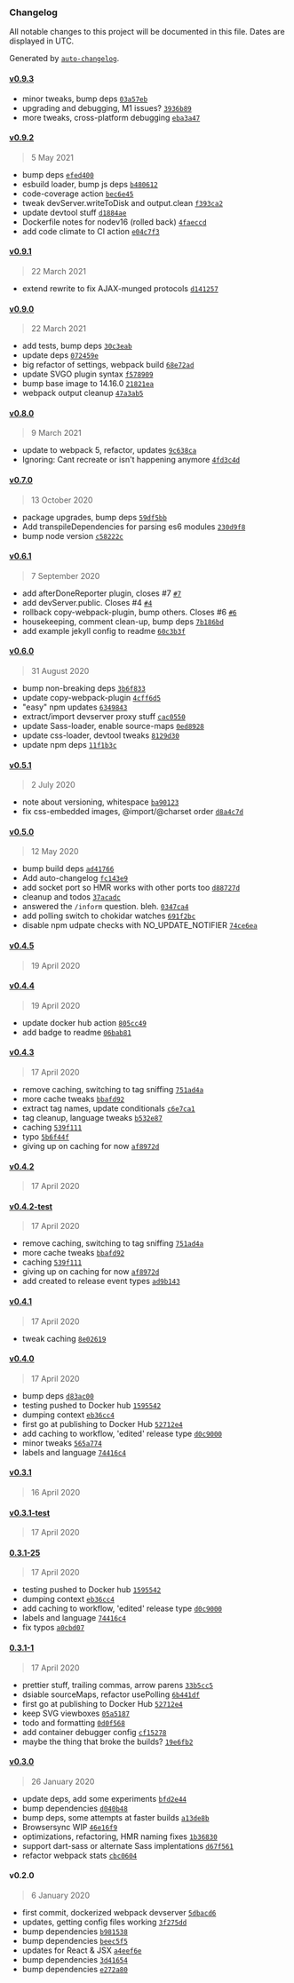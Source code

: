### Changelog

All notable changes to this project will be documented in this file. Dates are displayed in UTC.

Generated by [`auto-changelog`](https://github.com/CookPete/auto-changelog).

#### [v0.9.3](https://github.com/ideasonpurpose/docker-build/compare/v0.9.2...v0.9.3)

- minor tweaks, bump deps [`03a57eb`](https://github.com/ideasonpurpose/docker-build/commit/03a57eb026870231ef5a9b987ef7e92e9405ec3f)
- upgrading and debugging, M1 issues? [`3936b89`](https://github.com/ideasonpurpose/docker-build/commit/3936b89fe8dac6557e829a6f347b1294ea71761c)
- more tweaks, cross-platform debugging [`eba3a47`](https://github.com/ideasonpurpose/docker-build/commit/eba3a47af8b11c456073755e7aac0353e73affdf)

#### [v0.9.2](https://github.com/ideasonpurpose/docker-build/compare/v0.9.1...v0.9.2)

> 5 May 2021

- bump deps [`efed400`](https://github.com/ideasonpurpose/docker-build/commit/efed400f3db534ee56325e9133c7b24807ea5601)
- esbuild loader, bump js deps [`b480612`](https://github.com/ideasonpurpose/docker-build/commit/b4806123441f38d4a4f4d477433d8a8d47c3ed96)
- code-coverage action [`bec6e45`](https://github.com/ideasonpurpose/docker-build/commit/bec6e45a7ee48c3d752383ef2af17cf7df8fbfb4)
- tweak devServer.writeToDisk and output.clean [`f393ca2`](https://github.com/ideasonpurpose/docker-build/commit/f393ca202c25f5d2124c674a831656950d2ba6df)
- update devtool stuff [`d1884ae`](https://github.com/ideasonpurpose/docker-build/commit/d1884ae6a2172047ece3a71d32124add5661c913)
- Dockerfile notes for nodev16 (rolled back) [`4faeccd`](https://github.com/ideasonpurpose/docker-build/commit/4faeccd572a59cf36c222531c31b28c16c5760c7)
- add code climate to CI action [`e04c7f3`](https://github.com/ideasonpurpose/docker-build/commit/e04c7f308d38d5f05454cb854e489464d23a5aab)

#### [v0.9.1](https://github.com/ideasonpurpose/docker-build/compare/v0.9.0...v0.9.1)

> 22 March 2021

- extend rewrite to fix AJAX-munged protocols [`d141257`](https://github.com/ideasonpurpose/docker-build/commit/d1412571efa8c138d9f6925f042cadadf78c5200)

#### [v0.9.0](https://github.com/ideasonpurpose/docker-build/compare/v0.8.0...v0.9.0)

> 22 March 2021

- add tests, bump deps [`30c3eab`](https://github.com/ideasonpurpose/docker-build/commit/30c3eabfcf4c3c72aa894846455d3d9825b3b997)
- update deps [`072459e`](https://github.com/ideasonpurpose/docker-build/commit/072459e76231193b666432c5cbf1f57e80f75ff1)
- big refactor of settings, webpack build [`68e72ad`](https://github.com/ideasonpurpose/docker-build/commit/68e72ad9fdd6bdd462488ea867367ef723711755)
- update SVGO plugin syntax [`f578909`](https://github.com/ideasonpurpose/docker-build/commit/f5789098c5a4f7312409d7b80b4af02500b2f5ba)
- bump base image to 14.16.0 [`21821ea`](https://github.com/ideasonpurpose/docker-build/commit/21821ea7a2166e4343a20a091998e5ad323c2873)
- webpack output cleanup [`47a3ab5`](https://github.com/ideasonpurpose/docker-build/commit/47a3ab558c33f7acc3f4f6b81f374b15aef1eb37)

#### [v0.8.0](https://github.com/ideasonpurpose/docker-build/compare/v0.7.0...v0.8.0)

> 9 March 2021

- update to webpack 5, refactor, updates [`9c638ca`](https://github.com/ideasonpurpose/docker-build/commit/9c638caf096d295059bb011dd0c8fedbda95186b)
- Ignoring: Cant recreate or isn't happening anymore [`4fd3c4d`](https://github.com/ideasonpurpose/docker-build/commit/4fd3c4dde02c20069e1322b2f392f5a9501336a6)

#### [v0.7.0](https://github.com/ideasonpurpose/docker-build/compare/v0.6.1...v0.7.0)

> 13 October 2020

- package upgrades, bump deps [`59df5bb`](https://github.com/ideasonpurpose/docker-build/commit/59df5bbfe10fec8dec333e7962276d75aeb6552d)
- Add transpileDependencies for parsing es6 modules [`230d9f8`](https://github.com/ideasonpurpose/docker-build/commit/230d9f89324edc2623469a7ae9ab0ea97afdb84f)
- bump node version [`c58222c`](https://github.com/ideasonpurpose/docker-build/commit/c58222c972b2b481dbeef45d522a23d8deb6242c)

#### [v0.6.1](https://github.com/ideasonpurpose/docker-build/compare/v0.6.0...v0.6.1)

> 7 September 2020

- add afterDoneReporter plugin, closes #7 [`#7`](https://github.com/ideasonpurpose/docker-build/issues/7)
- add devServer.public. Closes #4 [`#4`](https://github.com/ideasonpurpose/docker-build/issues/4)
- rollback copy-webpack-plugin, bump others. Closes #6 [`#6`](https://github.com/ideasonpurpose/docker-build/issues/6)
- housekeeping, comment clean-up, bump deps [`7b186bd`](https://github.com/ideasonpurpose/docker-build/commit/7b186bd755c8f43771514c59a7d3662bafdbd7dc)
- add example jekyll config to readme [`60c3b3f`](https://github.com/ideasonpurpose/docker-build/commit/60c3b3f4f91283e4a96ac62d16eddb68aea0c37a)

#### [v0.6.0](https://github.com/ideasonpurpose/docker-build/compare/v0.5.1...v0.6.0)

> 31 August 2020

- bump non-breaking deps [`3b6f833`](https://github.com/ideasonpurpose/docker-build/commit/3b6f833f09697a339bb2b41b6edadecf38a1e5d0)
- update copy-webpack-plugin [`4cff6d5`](https://github.com/ideasonpurpose/docker-build/commit/4cff6d52bf43adb48987b737c2652e99b95c8d28)
- "easy" npm updates [`6349843`](https://github.com/ideasonpurpose/docker-build/commit/6349843f8e240ee1f7a4792b1b1190c82c947beb)
- extract/import devserver proxy stuff [`cac0550`](https://github.com/ideasonpurpose/docker-build/commit/cac0550b420053aa472524530c46024dc62d0317)
- update Sass-loader, enable source-maps [`0ed8928`](https://github.com/ideasonpurpose/docker-build/commit/0ed89281bb7970dea915397eaf3b052515931e4a)
- update css-loader, devtool tweaks [`8129d30`](https://github.com/ideasonpurpose/docker-build/commit/8129d308ff85b1dfe17e057b0aadce30d4f6a2d4)
- update npm deps [`11f1b3c`](https://github.com/ideasonpurpose/docker-build/commit/11f1b3ce227453cbac64a0389eeb971b139ae9c4)

#### [v0.5.1](https://github.com/ideasonpurpose/docker-build/compare/v0.5.0...v0.5.1)

> 2 July 2020

- note about versioning, whitespace [`ba90123`](https://github.com/ideasonpurpose/docker-build/commit/ba90123bfeac3d0178df5fe260cfa12dc0912276)
- fix css-embedded images, @import/@charset order [`d8a4c7d`](https://github.com/ideasonpurpose/docker-build/commit/d8a4c7d86d02ca151029f5e5e67b6f453c5cfd34)

#### [v0.5.0](https://github.com/ideasonpurpose/docker-build/compare/v0.4.5...v0.5.0)

> 12 May 2020

- bump build deps [`ad41766`](https://github.com/ideasonpurpose/docker-build/commit/ad41766abee8a8b40501f3a758de350472cc867e)
- Add auto-changelog [`fc143e9`](https://github.com/ideasonpurpose/docker-build/commit/fc143e95030d2ed5956bae60e42d0eedeea60798)
- add socket port so HMR works with other ports too [`d88727d`](https://github.com/ideasonpurpose/docker-build/commit/d88727d0e9376672ee73e4d9477292567cb98ad7)
- cleanup and todos [`37acadc`](https://github.com/ideasonpurpose/docker-build/commit/37acadce90ff9bae0c08e77628b8f1fc08de047f)
- answered the `/inform` question. bleh. [`0347ca4`](https://github.com/ideasonpurpose/docker-build/commit/0347ca4f5b5b9a544af71fcce8af5a5aa436a47c)
- add polling switch to chokidar watches [`691f2bc`](https://github.com/ideasonpurpose/docker-build/commit/691f2bc244d16580bfb45169a0ab067d9f9b0a74)
- disable npm udpate checks with NO_UPDATE_NOTIFIER [`74ce6ea`](https://github.com/ideasonpurpose/docker-build/commit/74ce6eae7ae78fcf8760cffb0840c2ea6b8d68a9)

#### [v0.4.5](https://github.com/ideasonpurpose/docker-build/compare/v0.4.4...v0.4.5)

> 19 April 2020

#### [v0.4.4](https://github.com/ideasonpurpose/docker-build/compare/v0.4.3...v0.4.4)

> 19 April 2020

- update docker hub action [`805cc49`](https://github.com/ideasonpurpose/docker-build/commit/805cc49149953670f9e78f8cfa0a5e85d4544ce4)
- add badge to readme [`06bab81`](https://github.com/ideasonpurpose/docker-build/commit/06bab8197539b6c57cfc533cd3bd80408d9956a5)

#### [v0.4.3](https://github.com/ideasonpurpose/docker-build/compare/v0.4.2...v0.4.3)

> 17 April 2020

- remove caching, switching to tag sniffing [`751ad4a`](https://github.com/ideasonpurpose/docker-build/commit/751ad4ab2c562acfdf55fe1ea63cb6067fe06cef)
- more cache tweaks [`bbafd92`](https://github.com/ideasonpurpose/docker-build/commit/bbafd92d867ddb4ddf9f19b5a26ecf0436e7c804)
- extract tag names, update conditionals [`c6e7ca1`](https://github.com/ideasonpurpose/docker-build/commit/c6e7ca172df3464fe33c75ecf97f19fab12f56e9)
- tag cleanup, language tweaks [`b532e87`](https://github.com/ideasonpurpose/docker-build/commit/b532e87b4b4d6f103ae75dd165df74c1808e18b3)
- caching [`539f111`](https://github.com/ideasonpurpose/docker-build/commit/539f11123b083efa813e01f6fe07452f360fc469)
- typo [`5b6f44f`](https://github.com/ideasonpurpose/docker-build/commit/5b6f44f96515d9cbe5fbd5c006828ca5e4337a4a)
- giving up on caching for now [`af8972d`](https://github.com/ideasonpurpose/docker-build/commit/af8972dc56de5820224f6f6dba1953123b9079ae)

#### [v0.4.2](https://github.com/ideasonpurpose/docker-build/compare/v0.4.2-test...v0.4.2)

> 17 April 2020

#### [v0.4.2-test](https://github.com/ideasonpurpose/docker-build/compare/v0.4.1...v0.4.2-test)

> 17 April 2020

- remove caching, switching to tag sniffing [`751ad4a`](https://github.com/ideasonpurpose/docker-build/commit/751ad4ab2c562acfdf55fe1ea63cb6067fe06cef)
- more cache tweaks [`bbafd92`](https://github.com/ideasonpurpose/docker-build/commit/bbafd92d867ddb4ddf9f19b5a26ecf0436e7c804)
- caching [`539f111`](https://github.com/ideasonpurpose/docker-build/commit/539f11123b083efa813e01f6fe07452f360fc469)
- giving up on caching for now [`af8972d`](https://github.com/ideasonpurpose/docker-build/commit/af8972dc56de5820224f6f6dba1953123b9079ae)
- add created to release event types [`ad9b143`](https://github.com/ideasonpurpose/docker-build/commit/ad9b1430a8374df84ed1cee21de351d492aaefaa)

#### [v0.4.1](https://github.com/ideasonpurpose/docker-build/compare/v0.4.0...v0.4.1)

> 17 April 2020

- tweak caching [`8e02619`](https://github.com/ideasonpurpose/docker-build/commit/8e02619ff516c98eef7bc436a0b6ca0cb100df24)

#### [v0.4.0](https://github.com/ideasonpurpose/docker-build/compare/v0.3.1...v0.4.0)

> 17 April 2020

- bump deps [`d83ac00`](https://github.com/ideasonpurpose/docker-build/commit/d83ac001ec3496be535573c552699e129d71b18e)
- testing pushed to Docker hub [`1595542`](https://github.com/ideasonpurpose/docker-build/commit/15955421c969f5d9b5b1b9d466a1c953c763d899)
- dumping context [`eb36cc4`](https://github.com/ideasonpurpose/docker-build/commit/eb36cc4bf1d1240109e74be09b4723751f909d3c)
- first go at publishing to Docker Hub [`52712e4`](https://github.com/ideasonpurpose/docker-build/commit/52712e438374e19af597d462f6f74d23bffe2c58)
- add caching to workflow, 'edited' release type [`d0c9000`](https://github.com/ideasonpurpose/docker-build/commit/d0c9000f6098d01becc97cd533023fadf4820c06)
- minor tweaks [`565a774`](https://github.com/ideasonpurpose/docker-build/commit/565a7747245f1ac08ebc417c2a5892e548281e58)
- labels and language [`74416c4`](https://github.com/ideasonpurpose/docker-build/commit/74416c4dd2f778229495da4938fff353b49c5329)

#### [v0.3.1](https://github.com/ideasonpurpose/docker-build/compare/v0.3.1-test...v0.3.1)

> 16 April 2020

#### [v0.3.1-test](https://github.com/ideasonpurpose/docker-build/compare/0.3.1-25...v0.3.1-test)

> 17 April 2020

#### [0.3.1-25](https://github.com/ideasonpurpose/docker-build/compare/0.3.1-1...0.3.1-25)

> 17 April 2020

- testing pushed to Docker hub [`1595542`](https://github.com/ideasonpurpose/docker-build/commit/15955421c969f5d9b5b1b9d466a1c953c763d899)
- dumping context [`eb36cc4`](https://github.com/ideasonpurpose/docker-build/commit/eb36cc4bf1d1240109e74be09b4723751f909d3c)
- add caching to workflow, 'edited' release type [`d0c9000`](https://github.com/ideasonpurpose/docker-build/commit/d0c9000f6098d01becc97cd533023fadf4820c06)
- labels and language [`74416c4`](https://github.com/ideasonpurpose/docker-build/commit/74416c4dd2f778229495da4938fff353b49c5329)
- fix typos [`a0cbd07`](https://github.com/ideasonpurpose/docker-build/commit/a0cbd0720d403655dd80c7ebe789177cae2a1be6)

#### [0.3.1-1](https://github.com/ideasonpurpose/docker-build/compare/v0.3.0...0.3.1-1)

> 17 April 2020

- prettier stuff, trailing commas, arrow parens [`33b5cc5`](https://github.com/ideasonpurpose/docker-build/commit/33b5cc55afa7604673604883ae3f2c8ac385af2e)
- dsiable sourceMaps, refactor usePolling [`6b441df`](https://github.com/ideasonpurpose/docker-build/commit/6b441dff1dffe9b4ed951b9f16da408ba3974e8b)
- first go at publishing to Docker Hub [`52712e4`](https://github.com/ideasonpurpose/docker-build/commit/52712e438374e19af597d462f6f74d23bffe2c58)
- keep SVG viewboxes [`05a5187`](https://github.com/ideasonpurpose/docker-build/commit/05a5187be8307958a09f1497ead9749b08ea9aa1)
- todo and formatting [`0d0f568`](https://github.com/ideasonpurpose/docker-build/commit/0d0f568152d4d10f27e9e1486dc699458ab1cef8)
- add container debugger config [`cf15278`](https://github.com/ideasonpurpose/docker-build/commit/cf15278c75f2a9e059d6f8ad029fd7bf214327d4)
- maybe the thing that broke the builds? [`19e6fb2`](https://github.com/ideasonpurpose/docker-build/commit/19e6fb2dfab2f5d3ca3c1e4c93ea3779da03c878)

#### [v0.3.0](https://github.com/ideasonpurpose/docker-build/compare/v0.2.0...v0.3.0)

> 26 January 2020

- update deps, add some experiments [`bfd2e44`](https://github.com/ideasonpurpose/docker-build/commit/bfd2e44e54cc170e29b73b4bd15fbd8a2ae8502f)
- bump dependencies [`d040b48`](https://github.com/ideasonpurpose/docker-build/commit/d040b482f1e5f82e083767517ac51d8c890a0dc0)
- bump deps, some attempts at faster builds [`a13de8b`](https://github.com/ideasonpurpose/docker-build/commit/a13de8b1f70c841beaaa47eb174c249375c6b9b9)
- Browsersync WIP [`46e16f9`](https://github.com/ideasonpurpose/docker-build/commit/46e16f9c5a79b2d85bcebbb619703045139211d0)
- optimizations, refactoring, HMR naming fixes [`1b36830`](https://github.com/ideasonpurpose/docker-build/commit/1b3683044915b310b334765996418b15f06fe81a)
- support dart-sass or alternate Sass implentations [`d67f561`](https://github.com/ideasonpurpose/docker-build/commit/d67f5617318d038ef581322e21978d9cd60d6d56)
- refactor webpack stats [`cbc0604`](https://github.com/ideasonpurpose/docker-build/commit/cbc060467f789629a0df53cd0d14f7f1c67352fa)

#### v0.2.0

> 6 January 2020

- first commit, dockerized webpack devserver [`5dbacd6`](https://github.com/ideasonpurpose/docker-build/commit/5dbacd6145171fa790ade22fcec8b275df64d69a)
- updates, getting config files working [`3f275dd`](https://github.com/ideasonpurpose/docker-build/commit/3f275dd5948b13c6e69d245c1327d3bc9007ab71)
- bump dependencies [`b981538`](https://github.com/ideasonpurpose/docker-build/commit/b98153896b9bf0a6429e8e69fdad1714fcdd651c)
- bump dependencies [`beec5f5`](https://github.com/ideasonpurpose/docker-build/commit/beec5f5d74cfea0f142074aab2c225549d36c6f1)
- updates for React & JSX [`a4eef6e`](https://github.com/ideasonpurpose/docker-build/commit/a4eef6e4719afb4d68b6723b30cfd43716be54e5)
- bump dependencies [`3d41654`](https://github.com/ideasonpurpose/docker-build/commit/3d4165445e8618c8c5ff1ed6a99f40675d57579b)
- bump dependencies [`e272a80`](https://github.com/ideasonpurpose/docker-build/commit/e272a80489c442464f5bf5fe1c30118808c51813)
